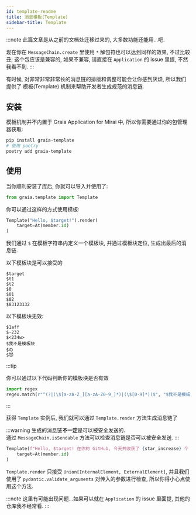 ```yaml
---
id: template-readme
title: 消息模板(Template)
sidebar-title: Template
---
```


:::note
此篇文章是从之前的文档处迁移过来的, 大多数功能还能用...吧.

现在你在 `MessageChain.create` 里使用 `*` 解包符也可以达到同样的效果, 不过比较丑;
这个包应该是兼容的, 如果不兼容, 请直接在 `Application` 的 issue 里提, 不然我看不到.
:::

有时候, 对非常非常非常长的消息链的排版和调整可能会让你感到厌烦,
所以我们提供了 模板(Template) 机制来帮助开发者生成规范的消息链.

## 安装
模板机制并不内置于 Graia Application for Mirai 中,
所以你需要通过你的包管理器获取:

``` bash
pip install graia-template
# 使用 poetry
poetry add graia-template
```

## 使用
当你顺利安装了库后, 你就可以导入并使用了:

``` python
from graia.template import Template
```

你可以通过这样的方式使用模板:

``` python
Template("Hello, $target!").render(
    target=At(member.id)
)
```

我们通过 `$` 在模板字符串内定义一个模板块, 并通过模板块定位, 生成出最后的消息链.

以下模板块是可以接受的
```
$target
$t1
$t2
$0
$01
$02
$83123132
```

以下模板块无效:
```
$1aff
$-232
$<234w>
$我不是模板块
$の
$😈
```

:::tip

你可以通过以下代码判断你的模板块是否有效

``` python
import regex
regex.match(r"^(?|(\$[a-zA-Z_][a-zA-Z0-9_]*)|(\$[0-9]*))$", "$我不是模板块")
```

:::

获得 `Template` 实例后, 我们就可以通过 `Template.render` 方法生成消息链了

:::warning
生成的消息链**不一定**是可以被安全发送的.  
通过 `MessageChain.isSendable` 方法可以检查消息链是否可以被安全发送.
:::

``` python
Template(f"Hello, $target! 在你的 GitHub, 今天共收获了 {star_increase} 个 star, Congratulations!").render(
    target=At(member.id)
)
```

`Template.render` 只接受 `Union[InternalElement, ExternalElement]`,
并且我们使用了 `pydantic.validate_arguments` 对传入的参数进行检查,
所以你得小心点使用这个方法.

:::note
这里有可能出现问题...如果可以就在 `Application` 的 issue 里面提, 其他的仓库我不经常看.
:::
